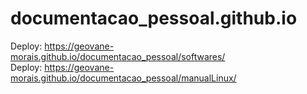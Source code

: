 # documentacao_pessoal.github.io
Deploy: https://geovane-morais.github.io/documentacao_pessoal/softwares/ <br />
Deploy: https://geovane-morais.github.io/documentacao_pessoal/manualLinux/

